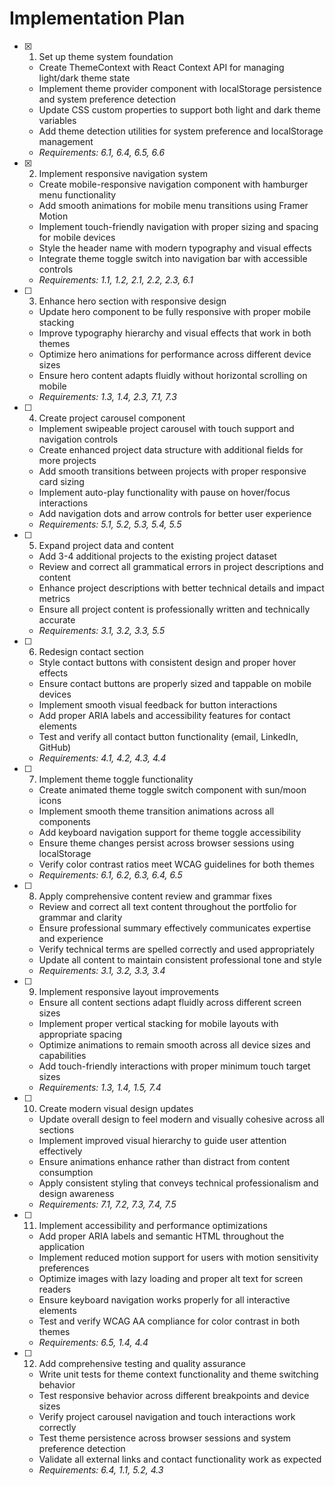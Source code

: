 # Implementation Plan

- [x] 1. Set up theme system foundation
  - Create ThemeContext with React Context API for managing light/dark theme state
  - Implement theme provider component with localStorage persistence and system preference detection
  - Update CSS custom properties to support both light and dark theme variables
  - Add theme detection utilities for system preference and localStorage management
  - _Requirements: 6.1, 6.4, 6.5, 6.6_

- [x] 2. Implement responsive navigation system
  - Create mobile-responsive navigation component with hamburger menu functionality
  - Add smooth animations for mobile menu transitions using Framer Motion
  - Implement touch-friendly navigation with proper sizing and spacing for mobile devices
  - Style the header name with modern typography and visual effects
  - Integrate theme toggle switch into navigation bar with accessible controls
  - _Requirements: 1.1, 1.2, 2.1, 2.2, 2.3, 6.1_

- [ ] 3. Enhance hero section with responsive design
  - Update hero component to be fully responsive with proper mobile stacking
  - Improve typography hierarchy and visual effects that work in both themes
  - Optimize hero animations for performance across different device sizes
  - Ensure hero content adapts fluidly without horizontal scrolling on mobile
  - _Requirements: 1.3, 1.4, 2.3, 7.1, 7.3_

- [ ] 4. Create project carousel component
  - Implement swipeable project carousel with touch support and navigation controls
  - Create enhanced project data structure with additional fields for more projects
  - Add smooth transitions between projects with proper responsive card sizing
  - Implement auto-play functionality with pause on hover/focus interactions
  - Add navigation dots and arrow controls for better user experience
  - _Requirements: 5.1, 5.2, 5.3, 5.4, 5.5_

- [ ] 5. Expand project data and content
  - Add 3-4 additional projects to the existing project dataset
  - Review and correct all grammatical errors in project descriptions and content
  - Enhance project descriptions with better technical details and impact metrics
  - Ensure all project content is professionally written and technically accurate
  - _Requirements: 3.1, 3.2, 3.3, 5.5_

- [ ] 6. Redesign contact section
  - Style contact buttons with consistent design and proper hover effects
  - Ensure contact buttons are properly sized and tappable on mobile devices
  - Implement smooth visual feedback for button interactions
  - Add proper ARIA labels and accessibility features for contact elements
  - Test and verify all contact button functionality (email, LinkedIn, GitHub)
  - _Requirements: 4.1, 4.2, 4.3, 4.4_

- [ ] 7. Implement theme toggle functionality
  - Create animated theme toggle switch component with sun/moon icons
  - Implement smooth theme transition animations across all components
  - Add keyboard navigation support for theme toggle accessibility
  - Ensure theme changes persist across browser sessions using localStorage
  - Verify color contrast ratios meet WCAG guidelines for both themes
  - _Requirements: 6.1, 6.2, 6.3, 6.4, 6.5_

- [ ] 8. Apply comprehensive content review and grammar fixes
  - Review and correct all text content throughout the portfolio for grammar and clarity
  - Ensure professional summary effectively communicates expertise and experience
  - Verify technical terms are spelled correctly and used appropriately
  - Update all content to maintain consistent professional tone and style
  - _Requirements: 3.1, 3.2, 3.3, 3.4_

- [ ] 9. Implement responsive layout improvements
  - Ensure all content sections adapt fluidly across different screen sizes
  - Implement proper vertical stacking for mobile layouts with appropriate spacing
  - Optimize animations to remain smooth across all device sizes and capabilities
  - Add touch-friendly interactions with proper minimum touch target sizes
  - _Requirements: 1.3, 1.4, 1.5, 7.4_

- [ ] 10. Create modern visual design updates
  - Update overall design to feel modern and visually cohesive across all sections
  - Implement improved visual hierarchy to guide user attention effectively
  - Ensure animations enhance rather than distract from content consumption
  - Apply consistent styling that conveys technical professionalism and design awareness
  - _Requirements: 7.1, 7.2, 7.3, 7.4, 7.5_

- [ ] 11. Implement accessibility and performance optimizations
  - Add proper ARIA labels and semantic HTML throughout the application
  - Implement reduced motion support for users with motion sensitivity preferences
  - Optimize images with lazy loading and proper alt text for screen readers
  - Ensure keyboard navigation works properly for all interactive elements
  - Test and verify WCAG AA compliance for color contrast in both themes
  - _Requirements: 6.5, 1.4, 4.4_

- [ ] 12. Add comprehensive testing and quality assurance
  - Write unit tests for theme context functionality and theme switching behavior
  - Test responsive behavior across different breakpoints and device sizes
  - Verify project carousel navigation and touch interactions work correctly
  - Test theme persistence across browser sessions and system preference detection
  - Validate all external links and contact functionality work as expected
  - _Requirements: 6.4, 1.1, 5.2, 4.3_